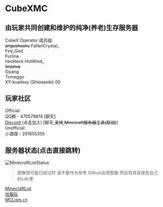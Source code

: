  CubeXMC
 =
由玩家共同创建和维护的纯净(养老)生存服务器
-
  CubeX Operator 成员组:  
~~angushushu~~
FallenCrystal_  
Fire_God  
Furiina  
heckteck
HotWind_  
~~linzaiua~~  
Siyang  
Tomeggo  
XY-kuailexy (Shioeaxiki)
00
  ##
玩家社区
-
Official:  
QQ群 - 470579814 [聊天]  
[Discord](https://discord.com/invite/v5qx938N93) (点击加入) [聊天,~~支持~~,~~Minecraft服务器工具(联动)~~]  
Unofficial:  
小酒馆 - 291655355  
  ##
服务器状态(点击直接跳转)  
-
![MinecraftListStatus](https://jnq5ocjgw6.execute-api.us-east-1.amazonaws.com/production/https://minecraftlist.com/servers/play.cubexmc.org/banner.svg)  
 > 图像很可能已经过时 请不要作为参考 Github会爬图像 然后将其存放在自己的cdn里  

[MinecraftList](https://minecraftlist.com/servers/play.cubexmc.org)  
[找服玩](https://play.mcmod.cn/sv20185897.html)  
[MCLists.cn](https://www.mclists.cn/server/5934.html)
